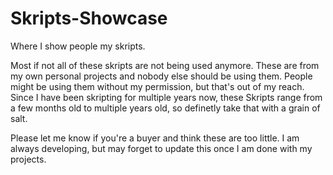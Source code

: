# Skripts-Showcase
Where I show people my skripts.

Most if not all of these skripts are not being used anymore. These are from my own personal projects and nobody else should be using them. People might be using them without my permission, but that's out of my reach. Since I have been skripting for multiple years now, these Skripts range from a few months old to multiple years old, so definetly take that with a grain of salt. 

Please let me know if you're a buyer and think these are too little. I am always developing, but may forget to update this once I am done with my projects.
